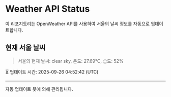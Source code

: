 
# Weather API Status

이 리포지토리는 OpenWeather API를 사용하여 서울의 날씨 정보를 자동으로 업데이트합니다.

## 현재 서울 날씨
> 서울의 현재 날씨: clear sky, 온도: 27.69°C, 습도: 52%

⏳ 업데이트 시간: 2025-09-26 04:52:42 (UTC)

---
자동 업데이트 봇에 의해 관리됩니다.
